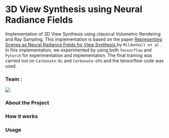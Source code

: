 # 3D View Synthesis using Neural Radiance Fields

Implementation of 3D View Synthesis using classical Volumetric Rendering and Ray Sampling. This implementation is based on the paper [Representing Scenes as Neural Radiance Fields for View Synthesis
](https://www.matthewtancik.com/nerf) by `Mildenhall et al.`
In this implementation, we experimented by using both `Tensorflow` and `Pytorch` for experimentation and implementation. 
The final training was carried out on `Carbonate-DL` and `Carbonate-GPU` and the tensorflow code was used.


### Team : 

<a href = "https://github.com/Aashay7/NERF_/graphs/contributors">
  <img src = "https://contrib.rocks/image?repo=Aashay7/NERF_"/>
</a>



### About the Project


### How it works


### Usage
